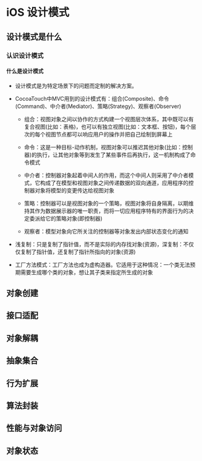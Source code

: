 # iOS 设计模式

## 设计模式是什么

### 认识设计模式

#### 什么是设计模式

* 设计模式是为特定场景下的问题而定制的解决方案。
* CocoaTouch中MVC用到的设计模式有：组合(Composite)、命令(Command)、中介者(Mediator)、策略(Strategy)、观察者(Observer)

    * 组合：视图对象之间以协作的方式构建一个视图层次体系，其中既可以有复合视图(比如：表格)，也可以有独立视图(比如：文本框、按钮)，每个层次的每个视图节点都可以响应用户的操作并把自己绘制到屏幕上

    * 命令：这是一种目标-动作机制，视图对象可以推迟其他对象(比如：控制器)的执行，让其他对象等到发生了某些事件后再执行，这一机制构成了命令模式

    * 中介者：控制器对象起着中间人的作用，而这个中间人则采用了中介者模式，它构成了在模型和视图对象之间传递数据的双向通道，应用程序的控制器对象将模型的变更传达给视图对象

    * 策略：控制器可以是视图对象的一个策略，视图对象将自身隔离，以期维持其作为数据展示器的唯一职责，而将一切应用程序特有的界面行为的决定委派给它的策略对象(即控制器)

    * 观察者：模型对象向它所关注的控制器等对象发出内部状态变化的通知

* 浅复制：只是复制了指针值，而不是实际的内存找对象(资源)，深复制：不仅仅复制了指针值，还复制了指针所指向的对象(资源)
* 工厂方法模式：工厂方法也成为虚构造器。它适用于这种情况：一个类无法预期需要生成哪个类的对象，想让其子类来指定所生成的对象

## 对象创建

## 接口适配

## 对象解耦

## 抽象集合

## 行为扩展

## 算法封装

## 性能与对象访问

## 对象状态


